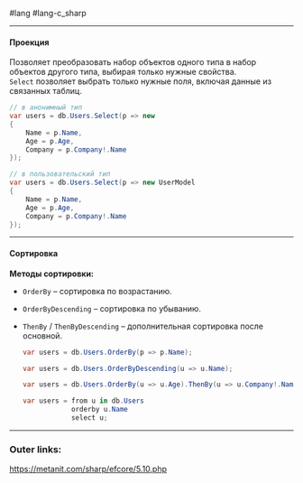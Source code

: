 #lang #lang-c_sharp 

---
#### **Проекция**
Позволяет преобразовать набор объектов одного типа в набор объектов другого типа, выбирая только нужные свойства.  
 `Select` позволяет выбрать только нужные поля, включая данные из связанных таблиц.  
  
```csharp
// в анонимный тип
var users = db.Users.Select(p => new 
{ 
    Name = p.Name, 
    Age = p.Age, 
    Company = p.Company!.Name 
});

// в пользовательский тип
var users = db.Users.Select(p => new UserModel
{ 
    Name = p.Name, 
    Age = p.Age, 
    Company = p.Company!.Name 
});
```

---

#### **Сортировка**  
**Методы сортировки:**  
- `OrderBy` – сортировка по возрастанию.  
- `OrderByDescending` – сортировка по убыванию.  
- `ThenBy` / `ThenByDescending` – дополнительная сортировка после основной.  
	
	```csharp
	var users = db.Users.OrderBy(p => p.Name);
	```  
	
	```csharp
	var users = db.Users.OrderByDescending(u => u.Name);
	```  
	
	```csharp
	var users = db.Users.OrderBy(u => u.Age).ThenBy(u => u.Company!.Name);
	```  

	```csharp
	var users = from u in db.Users
	            orderby u.Name
	            select u;
	```

---
### Outer links:
https://metanit.com/sharp/efcore/5.10.php